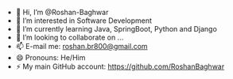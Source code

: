 - 👋 Hi, I’m @Roshan-Baghwar
- 👀 I’m interested in Software Development
- 🌱 I’m currently learning Java, SpringBoot, Python and Django
- 💞️ I’m looking to collaborate on ...
- 📫 E-mail me: roshan.br800@gmail.com
- 😄 Pronouns: He/Him
- ⚡ My main GitHub account: https://github.com/RoshanBaghwar

<!---
Roshan-Baghwar/Roshan-Baghwar is a ✨ special ✨ repository because its `README.md` (this file) appears on your GitHub profile.
You can click the Preview link to take a look at your changes.
--->
